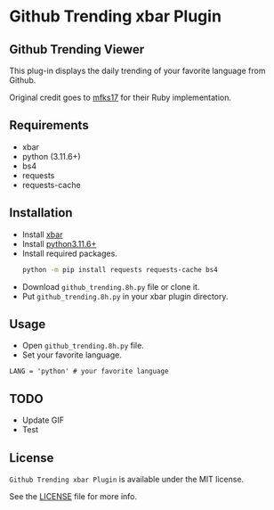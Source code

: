 # Github Trending xbar Plugin

## Github Trending Viewer

This plug-in displays the daily trending of your favorite language from Github.

Original credit goes to [mfks17](https://github.com/mfks17) for their Ruby implementation.

<!-- ## Features -->

<!-- <img src="https://raw.githubusercontent.com/pythoninthegrass/xbar_github_trending/master/static/02.gif" width="320px" /> -->

## Requirements

- xbar
- python (3.11.6+)
- bs4
- requests
- requests-cache

## Installation

- Install [xbar](https://xbarapp.com/)
- Install [python3.11.6+](https://www.python.org/downloads/)
- Install required packages.
    ```bash
    python -m pip install requests requests-cache bs4
    ```
- Download `github_trending.8h.py` file or clone it.
- Put `github_trending.8h.py` in your xbar plugin directory.

## Usage

- Open `github_trending.8h.py` file.
- Set your favorite language.

`LANG = 'python' # your favorite language`

## TODO

- Update GIF
- Test

## License

`Github Trending xbar Plugin` is available under the MIT license. 

See the [LICENSE](https://github.com/pythoninthegrass/xbar_github_trending/blob/master/LICENSE) file for more info.

